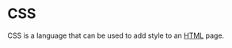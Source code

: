# CSS







CSS is a language that can be used to add style to an [HTML](/wiki/HTML) page.



